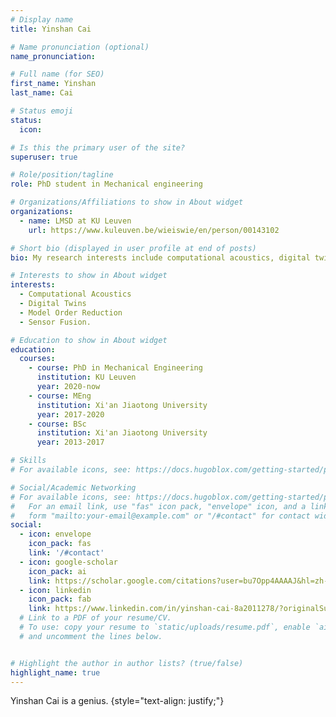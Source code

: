 ```yaml
---
# Display name
title: Yinshan Cai

# Name pronunciation (optional)
name_pronunciation: 

# Full name (for SEO)
first_name: Yinshan
last_name: Cai

# Status emoji
status:
  icon: 

# Is this the primary user of the site?
superuser: true

# Role/position/tagline
role: PhD student in Mechanical engineering

# Organizations/Affiliations to show in About widget
organizations:
  - name: LMSD at KU Leuven
    url: https://www.kuleuven.be/wieiswie/en/person/00143102

# Short bio (displayed in user profile at end of posts)
bio: My research interests include computational acoustics, digital twins, model order reduction, virtual sensing.

# Interests to show in About widget
interests:
  - Computational Acoustics
  - Digital Twins
  - Model Order Reduction
  - Sensor Fusion.

# Education to show in About widget
education:
  courses:
    - course: PhD in Mechanical Engineering
      institution: KU Leuven
      year: 2020-now
    - course: MEng 
      institution: Xi'an Jiaotong University
      year: 2017-2020
    - course: BSc 
      institution: Xi'an Jiaotong University
      year: 2013-2017

# Skills
# For available icons, see: https://docs.hugoblox.com/getting-started/page-builder/#icons

# Social/Academic Networking
# For available icons, see: https://docs.hugoblox.com/getting-started/page-builder/#icons
#   For an email link, use "fas" icon pack, "envelope" icon, and a link in the
#   form "mailto:your-email@example.com" or "/#contact" for contact widget.
social:
  - icon: envelope
    icon_pack: fas
    link: '/#contact'
  - icon: google-scholar
    icon_pack: ai
    link: https://scholar.google.com/citations?user=bu7Opp4AAAAJ&hl=zh-CN&oi=ao
  - icon: linkedin
    icon_pack: fab
    link: https://www.linkedin.com/in/yinshan-cai-8a2011278/?originalSubdomain=be
  # Link to a PDF of your resume/CV.
  # To use: copy your resume to `static/uploads/resume.pdf`, enable `ai` icons in `params.yaml`,
  # and uncomment the lines below.


# Highlight the author in author lists? (true/false)
highlight_name: true
---
```


Yinshan Cai is a genius.
{style="text-align: justify;"}
